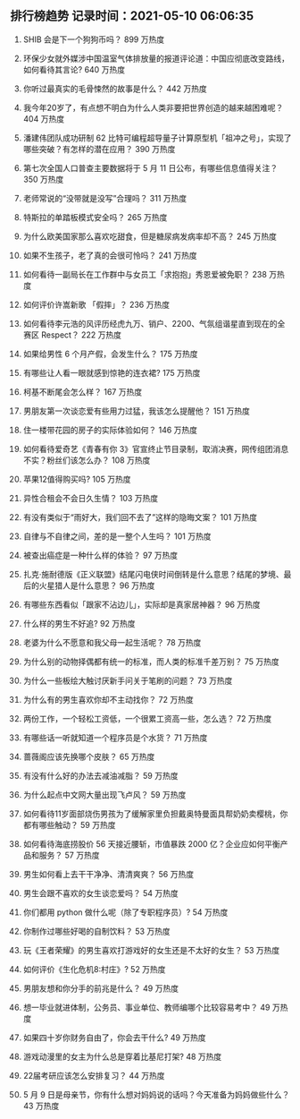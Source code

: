 
## 排行榜趋势 记录时间：2021-05-10 06:06:35
  
  1. SHIB 会是下一个狗狗币吗？ 899 万热度
    
  2. 环保少女就外媒涉中国温室气体排放量的报道评论道：中国应彻底改变路线，如何看待其言论? 640 万热度
    
  3. 你听过最真实的毛骨悚然的故事是什么？ 442 万热度
    
  4. 我今年20岁了，有点想不明白为什么人类非要把世界创造的越来越困难呢？ 404 万热度
    
  5. 潘建伟团队成功研制 62 比特可编程超导量子计算原型机「祖冲之号」，实现了哪些突破？有怎样的潜在应用？ 390 万热度
    
  6. 第七次全国人口普查主要数据将于 5 月 11 日公布，有哪些信息值得关注？ 350 万热度
    
  7. 老师常说的“没带就是没写”合理吗？ 311 万热度
    
  8. 特斯拉的单踏板模式安全吗？ 265 万热度
    
  9. 为什么欧美国家那么喜欢吃甜食，但是糖尿病发病率却不高？ 245 万热度
    
  10. 如果不生孩子，老了真的会很可怜吗？ 241 万热度
    
  11. 如何看待一副局长在工作群中与女员工「求抱抱」秀恩爱被免职？ 238 万热度
    
  12. 如何评价许嵩新歌 「假摔」？ 236 万热度
    
  13. 如何看待李元浩的风评历经虎九万、销户、2200、气氛组谐星直到现在的全赛区 Respect？ 222 万热度
    
  14. 如果给男性 6 个月产假，会发生什么？ 175 万热度
    
  15. 有哪些让人看一眼就感到惊艳的连衣裙? 175 万热度
    
  16. 柯基不断尾会怎么样？ 167 万热度
    
  17. 男朋友第一次谈恋爱有些用力过猛，我该怎么提醒他？ 151 万热度
    
  18. 住一楼带花园的房子的实际体验如何？ 146 万热度
    
  19. 如何看待爱奇艺《青春有你 3》官宣终止节目录制，取消决赛，网传组团消息不实？粉丝们该怎么办？ 108 万热度
    
  20. 苹果12值得购买吗? 105 万热度
    
  21. 异性合租会不会日久生情？ 103 万热度
    
  22. 有没有类似于“雨好大，我们回不去了”这样的隐晦文案？ 101 万热度
    
  23. 自律与不自律之间，差的是一整个人生吗？ 101 万热度
    
  24. 被查出癌症是一种什么样的体验？ 97 万热度
    
  25. 扎克·施耐德版《正义联盟》结尾闪电侠时间倒转是什么意思？结尾的梦境、最后的火星猎人是什么意思？ 96 万热度
    
  26. 有哪些东西看似「跟家不沾边儿」，实际却是真家居神器？ 96 万热度
    
  27. 什么样的男生不好追? 92 万热度
    
  28. 老婆为什么不愿意和我父母一起生活呢？ 78 万热度
    
  29. 为什么别的动物择偶都有统一的标准，而人类的标准千差万别？ 75 万热度
    
  30. 为什么一些板绘大触讨厌新手问关于笔刷的问题？ 73 万热度
    
  31. 为什么有的男生喜欢你却不主动找你？ 72 万热度
    
  32. 两份工作，一个轻松工资低，一个很累工资高一些，怎么选？ 72 万热度
    
  33. 有哪些话一听就知道一个程序员是个水货？ 71 万热度
    
  34. 蔷薇阁应该先换哪个皮肤？ 65 万热度
    
  35. 有没有什么好的办法去减油减脂？ 59 万热度
    
  36. 为什么起点中文网大量出现飞卢风？ 59 万热度
    
  37. 如何看待11岁面部烧伤男孩为了缓解家里负担戴奥特曼面具帮奶奶卖樱桃，你都有哪些触动？ 59 万热度
    
  38. 如何看待海底捞股价 56 天接近腰斩，市值暴跌 2000 亿？企业应如何平衡产品和服务？ 57 万热度
    
  39. 男生如何看上去干干净净、清清爽爽？ 56 万热度
    
  40. 男生会跟不喜欢的女生谈恋爱吗？ 54 万热度
    
  41. 你们都用 python 做什么呢（除了专职程序员）? 54 万热度
    
  42. 你制作过哪些好喝的自制饮料？ 53 万热度
    
  43. 玩《王者荣耀》的男生喜欢打游戏好的女生还是不太好的女生？ 53 万热度
    
  44. 如何评价《生化危机8:村庄》? 52 万热度
    
  45. 男朋友想和你分手的前兆是什么？ 49 万热度
    
  46. 想一毕业就进体制，公务员、事业单位、教师编哪个比较容易考中？ 49 万热度
    
  47. 如果四十岁你财务自由了，你会去干什么? 49 万热度
    
  48. 游戏动漫里的女主为什么总是穿着比基尼打架? 48 万热度
    
  49. 22届考研应该怎么安排复习？ 44 万热度
    
  50. 5 月 9 日是母亲节，你有什么想对妈妈说的话吗？今天准备为妈妈做些什么？ 43 万热度
    